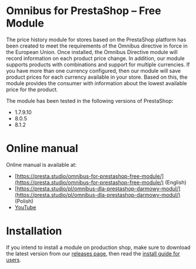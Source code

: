 # Omnibus for PrestaShop – Free Module

The price history module for stores based on the PrestaShop platform has been created to meet the requirements of the Omnibus directive in force in the European Union.
Once installed, the Omnibus Directive module will record information on each product price change. In addition, our module supports products with combinations and support for multiple currencies. If you have more than one currency configured, then our module will save product prices for each currency available in your store. Based on this, the module provides the consumer with information about the lowest available price for the product.

The module has been tested in the following versions of PrestaShop:
-  1.7.9.10
-  8.0.5
-  8.1.2

Online manual
=============

Online manual is available at: 
-  [https://presta.studio/omnibus-for-prestashop-free-module/](https://presta.studio/omnibus-for-prestashop-free-module/) (English)
-  [https://presta.studio/pl/omnibus-dla-prestashop-darmowy-modul/](https://presta.studio/pl/omnibus-dla-prestashop-darmowy-modul/) (Polish)
-  [YouTube](https://presta.studio/youtube-omnibus-module)

Installation
=============

If you intend to install a module on production shop, make sure to download the latest version from our [releases page](https://github.com/dominikadamiak/omnibus-eu/releases), then read the [install guide for users](https://presta.studio/omnibus-for-prestashop-free-module/#installation).